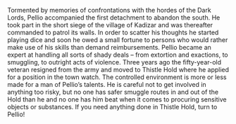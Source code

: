 Tormented by memories of confrontations with the hordes of the Dark Lords, Pellio accompanied the first detachment to abandon the south. He took part in the short siege of the village of Kadizar and was thereafter commanded to patrol its walls. In order to scatter his thoughts he started playing dice and soon he owed a small fortune to persons who would rather make use of his skills than demand reimbursements. Pellio became an expert at handling all sorts of shady deals – from extortion and exactions, to smuggling, to outright acts of violence.
Three years ago the fifty-year-old veteran resigned from the army and moved to Thistle Hold where he applied for a position in the town watch. The controlled environment is more or less made for a man of Pellio’s talents. He is careful not to get involved in anything too risky, but no one has safer smuggle routes in and out of the Hold than he and no one has him beat when it comes to procuring sensitive objects or substances. If you need anything done in Thistle Hold, turn to Pellio!